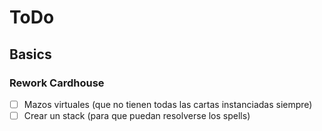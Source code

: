 # ToDo

## Basics

### Rework Cardhouse

- [ ] Mazos virtuales (que no tienen todas las cartas instanciadas siempre)
- [ ] Crear un stack (para que puedan resolverse los spells)